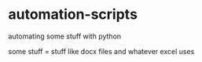 # automation-scripts
automating some stuff with python

some stuff = stuff like docx files and whatever excel uses
